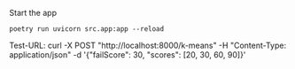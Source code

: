 Start the app
```shell
poetry run uvicorn src.app:app --reload
```

Test-URL:
curl -X POST "http://localhost:8000/k-means" -H "Content-Type: application/json" -d '{"failScore": 30, "scores": [20, 30, 60, 90]}'